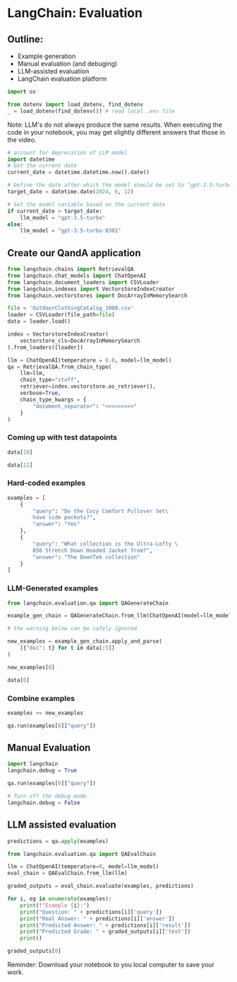 # LangChain: Evaluation

## Outline:

* Example generation
* Manual evaluation (and debuging)
* LLM-assisted evaluation
* LangChain evaluation platform


```python
import os

from dotenv import load_dotenv, find_dotenv
_ = load_dotenv(find_dotenv()) # read local .env file
```

Note: LLM's do not always produce the same results. When executing the code in your notebook, you may get slightly different answers that those in the video.


```python
# account for deprecation of LLM model
import datetime
# Get the current date
current_date = datetime.datetime.now().date()

# Define the date after which the model should be set to "gpt-3.5-turbo"
target_date = datetime.date(2024, 6, 12)

# Set the model variable based on the current date
if current_date > target_date:
    llm_model = "gpt-3.5-turbo"
else:
    llm_model = "gpt-3.5-turbo-0301"
```

## Create our QandA application


```python
from langchain.chains import RetrievalQA
from langchain.chat_models import ChatOpenAI
from langchain.document_loaders import CSVLoader
from langchain.indexes import VectorstoreIndexCreator
from langchain.vectorstores import DocArrayInMemorySearch
```


```python
file = 'OutdoorClothingCatalog_1000.csv'
loader = CSVLoader(file_path=file)
data = loader.load()
```


```python
index = VectorstoreIndexCreator(
    vectorstore_cls=DocArrayInMemorySearch
).from_loaders([loader])
```


```python
llm = ChatOpenAI(temperature = 0.0, model=llm_model)
qa = RetrievalQA.from_chain_type(
    llm=llm, 
    chain_type="stuff", 
    retriever=index.vectorstore.as_retriever(), 
    verbose=True,
    chain_type_kwargs = {
        "document_separator": "<<<<>>>>>"
    }
)
```

### Coming up with test datapoints


```python
data[10]
```


```python
data[11]
```

### Hard-coded examples


```python
examples = [
    {
        "query": "Do the Cozy Comfort Pullover Set\
        have side pockets?",
        "answer": "Yes"
    },
    {
        "query": "What collection is the Ultra-Lofty \
        850 Stretch Down Hooded Jacket from?",
        "answer": "The DownTek collection"
    }
]
```

### LLM-Generated examples


```python
from langchain.evaluation.qa import QAGenerateChain

```


```python
example_gen_chain = QAGenerateChain.from_llm(ChatOpenAI(model=llm_model))
```


```python
# the warning below can be safely ignored
```


```python
new_examples = example_gen_chain.apply_and_parse(
    [{"doc": t} for t in data[:5]]
)
```


```python
new_examples[0]
```


```python
data[0]
```

### Combine examples


```python
examples += new_examples
```


```python
qa.run(examples[0]["query"])
```

## Manual Evaluation


```python
import langchain
langchain.debug = True
```


```python
qa.run(examples[0]["query"])
```


```python
# Turn off the debug mode
langchain.debug = False
```

## LLM assisted evaluation


```python
predictions = qa.apply(examples)
```


```python
from langchain.evaluation.qa import QAEvalChain
```


```python
llm = ChatOpenAI(temperature=0, model=llm_model)
eval_chain = QAEvalChain.from_llm(llm)
```


```python
graded_outputs = eval_chain.evaluate(examples, predictions)
```


```python
for i, eg in enumerate(examples):
    print(f"Example {i}:")
    print("Question: " + predictions[i]['query'])
    print("Real Answer: " + predictions[i]['answer'])
    print("Predicted Answer: " + predictions[i]['result'])
    print("Predicted Grade: " + graded_outputs[i]['text'])
    print()
```


```python
graded_outputs[0]
```

Reminder: Download your notebook to you local computer to save your work.


```python

```


```python

```


```python

```


```python

```


```python

```


```python

```


```python

```


```python

```


```python

```

